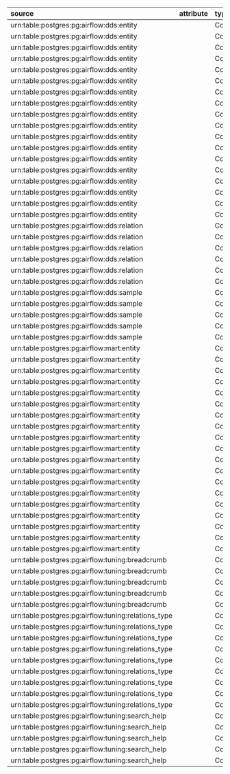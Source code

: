 | source                                              | attribute   | type     | destination                                                               |
|:----------------------------------------------------|:------------|:---------|:--------------------------------------------------------------------------|
| urn:table:postgres:pg:airflow:dds:entity            |             | Contains | urn:column:postgres:pg:airflow:dds:entity:codes                           |
| urn:table:postgres:pg:airflow:dds:entity            |             | Contains | urn:column:postgres:pg:airflow:dds:entity:entity_name                     |
| urn:table:postgres:pg:airflow:dds:entity            |             | Contains | urn:column:postgres:pg:airflow:dds:entity:entity_name_short               |
| urn:table:postgres:pg:airflow:dds:entity            |             | Contains | urn:column:postgres:pg:airflow:dds:entity:entity_type                     |
| urn:table:postgres:pg:airflow:dds:entity            |             | Contains | urn:column:postgres:pg:airflow:dds:entity:grid                            |
| urn:table:postgres:pg:airflow:dds:entity            |             | Contains | urn:column:postgres:pg:airflow:dds:entity:htmls                           |
| urn:table:postgres:pg:airflow:dds:entity            |             | Contains | urn:column:postgres:pg:airflow:dds:entity:info                            |
| urn:table:postgres:pg:airflow:dds:entity            |             | Contains | urn:column:postgres:pg:airflow:dds:entity:json_data                       |
| urn:table:postgres:pg:airflow:dds:entity            |             | Contains | urn:column:postgres:pg:airflow:dds:entity:json_data_ui                    |
| urn:table:postgres:pg:airflow:dds:entity            |             | Contains | urn:column:postgres:pg:airflow:dds:entity:json_system                     |
| urn:table:postgres:pg:airflow:dds:entity            |             | Contains | urn:column:postgres:pg:airflow:dds:entity:links                           |
| urn:table:postgres:pg:airflow:dds:entity            |             | Contains | urn:column:postgres:pg:airflow:dds:entity:loaded_by                       |
| urn:table:postgres:pg:airflow:dds:entity            |             | Contains | urn:column:postgres:pg:airflow:dds:entity:notifications                   |
| urn:table:postgres:pg:airflow:dds:entity            |             | Contains | urn:column:postgres:pg:airflow:dds:entity:processed_dttm                  |
| urn:table:postgres:pg:airflow:dds:entity            |             | Contains | urn:column:postgres:pg:airflow:dds:entity:search_data                     |
| urn:table:postgres:pg:airflow:dds:entity            |             | Contains | urn:column:postgres:pg:airflow:dds:entity:tables                          |
| urn:table:postgres:pg:airflow:dds:entity            |             | Contains | urn:column:postgres:pg:airflow:dds:entity:tags                            |
| urn:table:postgres:pg:airflow:dds:entity            |             | Contains | urn:column:postgres:pg:airflow:dds:entity:urn                             |
| urn:table:postgres:pg:airflow:dds:relation          |             | Contains | urn:column:postgres:pg:airflow:dds:relation:attribute                     |
| urn:table:postgres:pg:airflow:dds:relation          |             | Contains | urn:column:postgres:pg:airflow:dds:relation:destination                   |
| urn:table:postgres:pg:airflow:dds:relation          |             | Contains | urn:column:postgres:pg:airflow:dds:relation:loaded_by                     |
| urn:table:postgres:pg:airflow:dds:relation          |             | Contains | urn:column:postgres:pg:airflow:dds:relation:processed_dttm                |
| urn:table:postgres:pg:airflow:dds:relation          |             | Contains | urn:column:postgres:pg:airflow:dds:relation:source                        |
| urn:table:postgres:pg:airflow:dds:relation          |             | Contains | urn:column:postgres:pg:airflow:dds:relation:type                          |
| urn:table:postgres:pg:airflow:dds:sample            |             | Contains | urn:column:postgres:pg:airflow:dds:sample:cntrows                         |
| urn:table:postgres:pg:airflow:dds:sample            |             | Contains | urn:column:postgres:pg:airflow:dds:sample:columndef                       |
| urn:table:postgres:pg:airflow:dds:sample            |             | Contains | urn:column:postgres:pg:airflow:dds:sample:processed_dttm                  |
| urn:table:postgres:pg:airflow:dds:sample            |             | Contains | urn:column:postgres:pg:airflow:dds:sample:sample_data                     |
| urn:table:postgres:pg:airflow:dds:sample            |             | Contains | urn:column:postgres:pg:airflow:dds:sample:urn                             |
| urn:table:postgres:pg:airflow:mart:entity           |             | Contains | urn:column:postgres:pg:airflow:mart:entity:codes                          |
| urn:table:postgres:pg:airflow:mart:entity           |             | Contains | urn:column:postgres:pg:airflow:mart:entity:entity_name                    |
| urn:table:postgres:pg:airflow:mart:entity           |             | Contains | urn:column:postgres:pg:airflow:mart:entity:entity_name_short              |
| urn:table:postgres:pg:airflow:mart:entity           |             | Contains | urn:column:postgres:pg:airflow:mart:entity:entity_type                    |
| urn:table:postgres:pg:airflow:mart:entity           |             | Contains | urn:column:postgres:pg:airflow:mart:entity:grid                           |
| urn:table:postgres:pg:airflow:mart:entity           |             | Contains | urn:column:postgres:pg:airflow:mart:entity:htmls                          |
| urn:table:postgres:pg:airflow:mart:entity           |             | Contains | urn:column:postgres:pg:airflow:mart:entity:info                           |
| urn:table:postgres:pg:airflow:mart:entity           |             | Contains | urn:column:postgres:pg:airflow:mart:entity:json_data                      |
| urn:table:postgres:pg:airflow:mart:entity           |             | Contains | urn:column:postgres:pg:airflow:mart:entity:json_data_ui                   |
| urn:table:postgres:pg:airflow:mart:entity           |             | Contains | urn:column:postgres:pg:airflow:mart:entity:json_system                    |
| urn:table:postgres:pg:airflow:mart:entity           |             | Contains | urn:column:postgres:pg:airflow:mart:entity:links                          |
| urn:table:postgres:pg:airflow:mart:entity           |             | Contains | urn:column:postgres:pg:airflow:mart:entity:load_dt                        |
| urn:table:postgres:pg:airflow:mart:entity           |             | Contains | urn:column:postgres:pg:airflow:mart:entity:loaded_by                      |
| urn:table:postgres:pg:airflow:mart:entity           |             | Contains | urn:column:postgres:pg:airflow:mart:entity:notifications                  |
| urn:table:postgres:pg:airflow:mart:entity           |             | Contains | urn:column:postgres:pg:airflow:mart:entity:processed_dttm                 |
| urn:table:postgres:pg:airflow:mart:entity           |             | Contains | urn:column:postgres:pg:airflow:mart:entity:search_data                    |
| urn:table:postgres:pg:airflow:mart:entity           |             | Contains | urn:column:postgres:pg:airflow:mart:entity:tables                         |
| urn:table:postgres:pg:airflow:mart:entity           |             | Contains | urn:column:postgres:pg:airflow:mart:entity:tags                           |
| urn:table:postgres:pg:airflow:mart:entity           |             | Contains | urn:column:postgres:pg:airflow:mart:entity:urn                            |
| urn:table:postgres:pg:airflow:tuning:breadcrumb     |             | Contains | urn:column:postgres:pg:airflow:tuning:breadcrumb:breadcrumb_entity        |
| urn:table:postgres:pg:airflow:tuning:breadcrumb     |             | Contains | urn:column:postgres:pg:airflow:tuning:breadcrumb:breadcrumb_urn           |
| urn:table:postgres:pg:airflow:tuning:breadcrumb     |             | Contains | urn:column:postgres:pg:airflow:tuning:breadcrumb:loaded_by                |
| urn:table:postgres:pg:airflow:tuning:breadcrumb     |             | Contains | urn:column:postgres:pg:airflow:tuning:breadcrumb:processed_dttm           |
| urn:table:postgres:pg:airflow:tuning:breadcrumb     |             | Contains | urn:column:postgres:pg:airflow:tuning:breadcrumb:urn                      |
| urn:table:postgres:pg:airflow:tuning:relations_type |             | Contains | urn:column:postgres:pg:airflow:tuning:relations_type:attribute_group_name |
| urn:table:postgres:pg:airflow:tuning:relations_type |             | Contains | urn:column:postgres:pg:airflow:tuning:relations_type:attribute_type       |
| urn:table:postgres:pg:airflow:tuning:relations_type |             | Contains | urn:column:postgres:pg:airflow:tuning:relations_type:loaded_by            |
| urn:table:postgres:pg:airflow:tuning:relations_type |             | Contains | urn:column:postgres:pg:airflow:tuning:relations_type:processed_dttm       |
| urn:table:postgres:pg:airflow:tuning:relations_type |             | Contains | urn:column:postgres:pg:airflow:tuning:relations_type:relation_type        |
| urn:table:postgres:pg:airflow:tuning:relations_type |             | Contains | urn:column:postgres:pg:airflow:tuning:relations_type:source_group_name    |
| urn:table:postgres:pg:airflow:tuning:relations_type |             | Contains | urn:column:postgres:pg:airflow:tuning:relations_type:source_type          |
| urn:table:postgres:pg:airflow:tuning:relations_type |             | Contains | urn:column:postgres:pg:airflow:tuning:relations_type:target_group_name    |
| urn:table:postgres:pg:airflow:tuning:relations_type |             | Contains | urn:column:postgres:pg:airflow:tuning:relations_type:target_type          |
| urn:table:postgres:pg:airflow:tuning:search_help    |             | Contains | urn:column:postgres:pg:airflow:tuning:search_help:description             |
| urn:table:postgres:pg:airflow:tuning:search_help    |             | Contains | urn:column:postgres:pg:airflow:tuning:search_help:loaded_by               |
| urn:table:postgres:pg:airflow:tuning:search_help    |             | Contains | urn:column:postgres:pg:airflow:tuning:search_help:name                    |
| urn:table:postgres:pg:airflow:tuning:search_help    |             | Contains | urn:column:postgres:pg:airflow:tuning:search_help:processed_dttm          |
| urn:table:postgres:pg:airflow:tuning:search_help    |             | Contains | urn:column:postgres:pg:airflow:tuning:search_help:type                    |